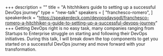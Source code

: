 +++
description = ""
title = "A hitchhikers guide to setting up a successful DevOps journey"
type = "new-talk"
speakers = [
        "franchesco-romero",
]
speakerdeck = "https://speakerdeck.com/devopsdaysgdl/franchesco-romero-a-hitchhiker-s-guide-to-setting-up-a-successful-devops-journey"
+++
Getting DevOps right is no easy task, many companies ranging from Startups to Enterprise struggle on starting and following their DevOps initiatives. During this talk, I will break down the top components to get you started on a successful DevOps journey and move forward with your transformation.